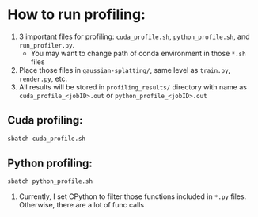 
# How to run profiling:
1. 3 important files for profiling: `cuda_profile.sh`, `python_profile.sh`, and `run_profiler.py`.
    - You may want to change path of conda environment in those `*.sh` files
1. Place those files in `gaussian-splatting/`, same level as `train.py`, `render.py`, etc.
1. All results will be stored in `profiling_results/` directory with name as `cuda_profile_<jobID>.out` or `python_profile_<jobID>.out`

## Cuda profiling:
```bash
sbatch cuda_profile.sh
```

## Python profiling:
```bash
sbatch python_profile.sh
```
1. Currently, I set CPython to filter those functions included in `*.py` files. Otherwise, there are a lot of func calls
